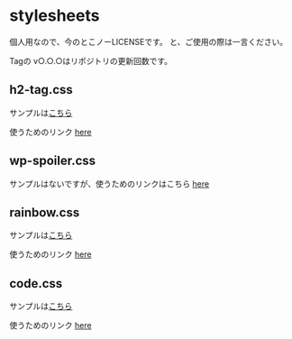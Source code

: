 # stylesheets
個人用なので、今のとこノーLICENSEです。
と、ご使用の際は一言ください。

Tagの v○.○.○はリポジトリの更新回数です。

## h2-tag.css
サンプルは[こちら](https://firesepichub-14.github.io/stylesheets/sample_pages/h2-tag.html)

使うためのリンク
[here](https://firesepichub-14.github.io/stylesheets/css/h2-tag.css)

## wp-spoiler.css
サンプルはないですが、使うためのリンクはこちら
[here](https://firesepichub-14.github.io/stylesheets/css/wp-spoiler.css)


## rainbow.css
サンプルは[こちら](https://firesepichub-14.github.io/stylesheets/sample_pages/rainbow.html)

使うためのリンク
[here](https://firesepichub-14.github.io/stylesheets/css/rainbow.css)


## code.css
サンプルは[こちら](https://firesepichub-14.github.io/stylesheets/sample_pages/code.css)

使うためのリンク
[here](https://firesepichub-14.github.io/stylesheets/css/code.css)